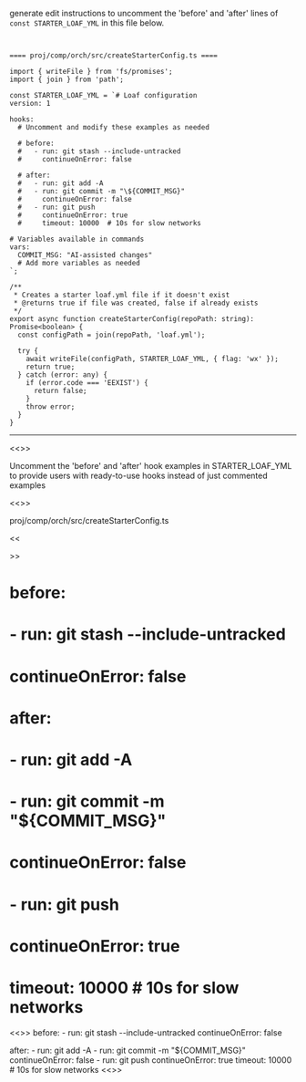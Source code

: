 generate edit instructions to uncomment the 'before' and 'after' lines of `const STARTER_LOAF_YML` in this file below. 


```


==== proj/comp/orch/src/createStarterConfig.ts ====

import { writeFile } from 'fs/promises';
import { join } from 'path';

const STARTER_LOAF_YML = `# Loaf configuration
version: 1

hooks:
  # Uncomment and modify these examples as needed
  
  # before:
  #   - run: git stash --include-untracked
  #     continueOnError: false
  
  # after:
  #   - run: git add -A
  #   - run: git commit -m "\${COMMIT_MSG}"
  #     continueOnError: false
  #   - run: git push
  #     continueOnError: true
  #     timeout: 10000  # 10s for slow networks

# Variables available in commands
vars:
  COMMIT_MSG: "AI-assisted changes"
  # Add more variables as needed
`;

/**
 * Creates a starter loaf.yml file if it doesn't exist
 * @returns true if file was created, false if already exists
 */
export async function createStarterConfig(repoPath: string): Promise<boolean> {
  const configPath = join(repoPath, 'loaf.yml');
  
  try {
    await writeFile(configPath, STARTER_LOAF_YML, { flag: 'wx' });
    return true;
  } catch (error: any) {
    if (error.code === 'EEXIST') {
      return false;
    }
    throw error;
  }
}
```


-----


<<<EXPLANATION>>>

Uncomment the 'before' and 'after' hook examples in STARTER_LOAF_YML to provide users with ready-to-use hooks instead of just commented examples

<<<FILE>>>

proj/comp/orch/src/createStarterConfig.ts

<<<SEARCH>>>
  # before:
  #   - run: git stash --include-untracked
  #     continueOnError: false
  
  # after:
  #   - run: git add -A
  #   - run: git commit -m "\${COMMIT_MSG}"
  #     continueOnError: false
  #   - run: git push
  #     continueOnError: true
  #     timeout: 10000  # 10s for slow networks
<<<REPLACE>>>
  before:
    - run: git stash --include-untracked
      continueOnError: false
  
  after:
    - run: git add -A
    - run: git commit -m "\${COMMIT_MSG}"
      continueOnError: false
    - run: git push
      continueOnError: true
      timeout: 10000  # 10s for slow networks
<<<END>>>